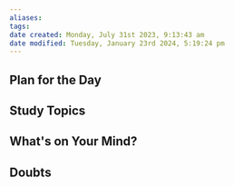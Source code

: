 ```yaml
---
aliases: 
tags: 
date created: Monday, July 31st 2023, 9:13:43 am
date modified: Tuesday, January 23rd 2024, 5:19:24 pm
---
```


## Plan for the Day

## Study Topics

## What's on Your Mind?

## Doubts